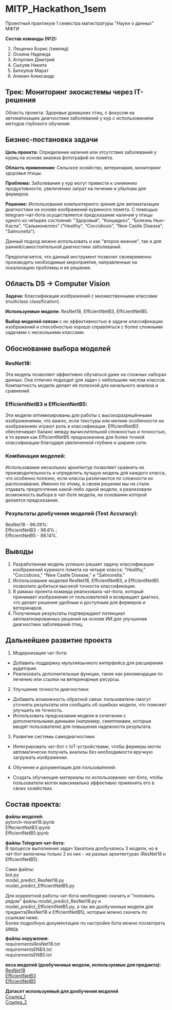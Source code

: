 # MITP_Hackathon_1sem
Проектный практикум 1 семестра магистратуры "Науки о данных" МФТИ

**Состав команды (№2):**
1. Лещенко Борис (тимлид)
2. Оскина Надежда
3. Аглуллин Дмитрий
4. Сысуев Никита
5. Биткулов Марат
6. Аликин Александр

## Трек: Мониторинг экосистемы через IT-решения

Область проекта: Здоровье домашних птиц, с фокусом на автоматизацию диагностики заболеваний у кур с использованием методов глубокого обучения.

## Бизнес-постановка задачи

**Цель проекта:** Определение наличия или отсутствия заболеваний у куриц на основе анализа фотографий их помета.

**Область применения:** Сельское хозяйство, ветеринария, мониторинг здоровья птицы.

**Проблема:** Заболевания у кур могут привести к снижению продуктивности, увеличению затрат на лечение и убыткам для фермеров.

**Решение:** Использование компьютерного зрения для автоматизации диагностики на основе изображений куринного помета.
С помощью telegram-чат-бота осуществляется предсказание наличия у птицы одного из четырех состояний: "Здоровый", "Кокцидиоз", "Болезнь Нью-Касла", "Сальмонеллез" ("Healthy", "Coccidiosis", "New Castle Disease", "Salmonella").

Данный подход можно использовать и как "второе мнение", так и для ранней/самостоятельной диагностики заболеваний.

Предполагается, что данный инструмент позволит своевременно производить необходимые мероприятия, направленные на локализацию проблемы и ее решения.

## Область DS -> Computer Vision

**Задача:** Классификация изображений с множественными классами (multiclass classification).

**Используемые модели:** ResNet18, EfficientNetB3, EfficientNetB5.

**Выбор моделей связан** с их эффективностью в задаче классификации изображений и способностью хорошо справляться с более сложными задачами с несколькими классами.

## Обоснование выбора моделей
### ResNet18:

Эта модель позволяет эффективно обучаться даже на сложных наборах данных. Она отлично подходит для задач с небольшим числом классов. Компактность модели делает её полезной для начального анализа и сравнений.

### EfficientNetB3 и EfficientNetB5:

Эти модели оптимизированы для работы с высокоразрешёнными изображениями, что важно, если текстуры или мелкие особенности на изображениях играют роль в классификации.
EfficientNetB3 обеспечивает баланс между вычислительной сложностью и точностью, в то время как EfficientNetB5 предназначена для более точной классификации благодаря увеличенной глубине и ширине сети.

### Комбинация моделей:

Использование нескольких архитектур позволяет сравнить их производительность и определить лучшую модель для каждого класса, что особенно полезно, если классы различаются по сложности их распознавания.
Именно по этому, в своем решении мы не стали отдавать предпочтение какой-либо одной модели, а реализовали возможность выбора в чат-боте модели, на основании которой делается предсказание.

### Результаты дообучения моделей (Test Accuracy):  
ResNet18 - 96.09%:  
EfficientNetB3 - 98.6% ;  
EfficientNetB5 - 98.14%.

## Выводы 
1. Разработанная модель успешно решает задачу классификации изображений куриного помета на четыре класса: "Healthy," "Coccidiosis," "New Castle Disease," и "Salmonella."  
2. Использование моделей ResNet18, EfficientNetB3, и EfficientNetB5 позволило добиться высокой точности классификации.  
3. В рамках проекта команда реализовала чат-бота, который принимает изображения от пользователей и возвращает диагноз, что делает решение удобным и доступным для фермеров и ветеринаров.  
4. Полученные результаты подтверждают потенциал автоматизированных решений на основе ИИ для улучшения диагностики заболеваний птиц.  

## Дальнейшее развитие проекта  
1. Модернизация чат-бота:  
 - Добавить поддержку мультиязычного интерфейса для расширения аудитории.  
 - Реализовать дополнительные функции, такие как рекомендации по лечению или ссылки на ветеринарные ресурсы.  

2. Улучшение точности диагностики:  
 - Добавить возможность обратной связи: пользователи смогут уточнять результаты или сообщать об ошибках модели, что поможет улучшить ее точность.  
 - Использовать предсказания модели в сочетании с дополнительными данными (например, симптомами, которые вводят пользователи) для повышения надежности результата.  

3. Развитие системы самодиагностики:  
 - Интегрировать чат-бот с IoT-устройствами, чтобы фермеры могли автоматически получать анализы без необходимости вручную загружать изображения.  

4. Обучение и документация для пользователей:  
 - Создать обучающие материалы по использованию чат-бота, чтобы пользователи могли максимально эффективно применять его в своих хозяйствах.  

## Состав проекта:
**файлы моделей:**   
pytorch-resnet18.ipynb  
EffecientNetB3.ipynb  
EfficientNetB5.ipynb  

**файлы Telegram чат-бота:**   
В процессе выполнения задач Хакатона дообучались 3 модели, но в чат-бот включены только 2 из них - на разных архитектурах (ResNet18 и EfficientNetB5). 

Сами файлы:    
bot.py  
model_predict_ResNet18.py  
model_predict_EfficientNetB5.py  

Для корректной работы чат-бота необходимо скачать и "положить рядом" файлы model_predict_ResNet18.py и model_predict_EfficientNetB5.py, а так же дообученные модели для предикта(ResNet18 и EfficientNetB5), которые можно скачать по ссылкам ниже.  
Более подробную документацию по настройке бота можно посмотреть [здесь](https://core.telegram.org/bots/features#creating-a-new-bot)

**файлы окружения:**  
requirementsResNet18.txt  
requirementsENB3.txt  
requirementsENB5.txt  

**веса моделей (дообученные модели, используемые для предикта):**  
[ResNet18](https://drive.google.com/file/d/1osRY3Wv3TXKlhT9wbPtFQd9_cjWZOFK0/view?usp=drive_link)   
[EfficientNetB3](https://drive.google.com/file/d/1dxG_qHsnk81qe_oLsdSoBptDeo5ZEJfC/view?usp=drive_link)  
[EfficientNetB5](https://drive.google.com/file/d/1qs8mpK99-nUn37PvuVANtWuexLVrSumo/view?usp=drive_link)

**Датасет используемый для дообучения моделей**  
[Ссылка_1](https://www.kaggle.com/datasets/chandrashekarnatesh/poultry-diseases?select=data)  
[Ссылка_2](https://www.kaggle.com/datasets/gauravduttakiit/poultry-diseases-detection/data) 
